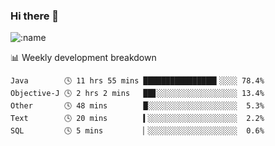 ### Hi there 👋

<!--
**lv2020/lv2020** is a ✨ _special_ ✨ repository because its `README.md` (this file) appears on your GitHub profile.

Here are some ideas to get you started:

- 🔭 I’m currently working on ...
- 🌱 I’m currently learning ...
- 👯 I’m looking to collaborate on ...
- 🤔 I’m looking for help with ...
- 💬 Ask me about ...
- 📫 How to reach me: ...
- 😄 Pronouns: ...
- ⚡ Fun fact: ...
-->
![:name](https://count.getloli.com/get/@:lv2020)
 <!-- waka-box start -->
📊 Weekly development breakdown
```text
Java        🕓 11 hrs 55 mins ████████████████▍░░░░ 78.4%
Objective-J 🕓 2 hrs 2 mins   ██▊░░░░░░░░░░░░░░░░░░ 13.4%
Other       🕓 48 mins        █░░░░░░░░░░░░░░░░░░░░  5.3%
Text        🕓 20 mins        ▍░░░░░░░░░░░░░░░░░░░░  2.2%
SQL         🕓 5 mins         ▏░░░░░░░░░░░░░░░░░░░░  0.6%
```
<!-- Powered by https://github.com/YouEclipse/waka-box-go . -->
<!-- waka-box end -->
